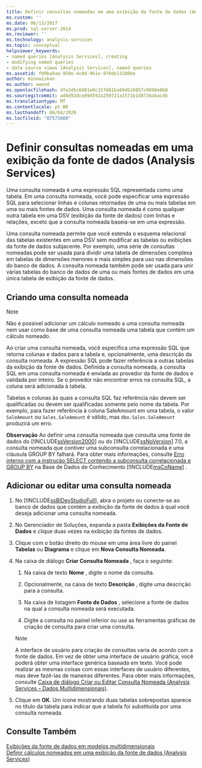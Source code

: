 ```yaml
---
title: Definir consultas nomeadas em uma exibição da fonte de dados (Analysis Services) | Microsoft Docs
ms.custom: ''
ms.date: 06/13/2017
ms.prod: sql-server-2014
ms.reviewer: ''
ms.technology: analysis-services
ms.topic: conceptual
helpviewer_keywords:
- named queries [Analysis Services], creating
- modifying named queries
- data source views [Analysis Services], named queries
ms.assetid: f09ba8aa-950e-4c0d-961e-970de13200be
author: minewiskan
ms.author: owend
ms.openlocfilehash: dfe2dbc6081e0c33f681ba894b16057c8890e0b0
ms.sourcegitcommit: ad4d92dce894592a259721a1571b1d8736abacdb
ms.translationtype: MT
ms.contentlocale: pt-BR
ms.lasthandoff: 08/04/2020
ms.locfileid: "87571660"
---
```

# <a name="define-named-queries-in-a-data-source-view-analysis-services"></a>Definir consultas nomeadas em uma exibição da fonte de dados (Analysis Services)
  Uma consulta nomeada é uma expressão SQL representada como uma tabela. Em uma consulta nomeada, você pode especificar uma expressão SQL para selecionar linhas e colunas retornadas de uma ou mais tabelas em uma ou mais fontes de dados. Uma consulta nomeada é como qualquer outra tabela em uma DSV (exibição da fonte de dados) com linhas e relações, exceto que a consulta nomeada baseia-se em uma expressão.  
  
 Uma consulta nomeada permite que você estenda o esquema relacional das tabelas existentes em uma DSV sem modificar as tabelas ou exibições da fonte de dados subjacente. Por exemplo, uma série de consultas nomeadas pode ser usada para dividir uma tabela de dimensões complexa em tabelas de dimensões menores e mais simples para uso nas dimensões do banco de dados. A consulta nomeada também pode ser usada para unir várias tabelas do banco de dados de uma ou mais fontes de dados em uma única tabela de exibição da fonte de dados.  
  
## <a name="creating-a-named-query"></a>Criando uma consulta nomeada  
  
> [!NOTE]  
>  Não é possível adicionar um cálculo nomeado a uma consulta nomeada nem usar como base de uma consulta nomeada uma tabela que contém um cálculo nomeado.  
  
 Ao criar uma consulta nomeada, você especifica uma expressão SQL que retorna colunas e dados para a tabela e, opcionalmente, uma descrição da consulta nomeada. A expressão SQL pode fazer referência a outras tabelas da exibição da fonte de dados. Definida a consulta nomeada, a consulta SQL em uma consulta nomeada é enviada ao provedor da fonte de dados e validada por inteiro. Se o provedor não encontrar erros na consulta SQL, a coluna será adicionada à tabela.  
  
 Tabelas e colunas às quais a consulta SQL faz referência não devem ser qualificadas ou devem ser qualificadas somente pelo nome da tabela. Por exemplo, para fazer referência à coluna SaleAmount em uma tabela, o valor `SaleAmount` ou `Sales.SaleAmount` é válido, mas `dbo.Sales.SaleAmount` produzirá um erro.  
  
 **Observação** Ao definir uma consulta nomeada que consulta uma fonte de dados do [!INCLUDE[ssVersion2000](../../includes/ssversion2000-md.md)] ou do [!INCLUDE[ssNoVersion](../../includes/ssnoversion-md.md)] 7.0, a consulta nomeada que contiver uma subconsulta correlacionada e uma cláusula GROUP BY falhará. Para obter mais informações, consulte [Erro interno com a instrução SELECT contendo a subconsulta correlacionada e GROUP BY](https://support.microsoft.com/kb/274729) na Base de Dados de Conhecimento [!INCLUDE[msCoName](../../includes/msconame-md.md)] .  
  
## <a name="add-or-edit-a-named-query"></a>Adicionar ou editar uma consulta nomeada  
  
1.  No [!INCLUDE[ssBIDevStudioFull](../../includes/ssbidevstudiofull-md.md)], abra o projeto ou conecte-se ao banco de dados que contém a exibição da fonte de dados à qual você deseja adicionar uma consulta nomeada.  
  
2.  No Gerenciador de Soluções, expanda a pasta **Exibições da Fonte de Dados** e clique duas vezes na exibição da fontes de dados.  
  
3.  Clique com o botão direito do mouse em uma área livre do painel **Tabelas** ou **Diagrama** e clique em **Nova Consulta Nomeada**.  
  
4.  Na caixa de diálogo **Criar Consulta Nomeada** , faça o seguinte:  
  
    1.  Na caixa de texto **Nome** , digite o nome da consulta.  
  
    2.  Opcionalmente, na caixa de texto **Descrição** , digite uma descrição para a consulta.  
  
    3.  Na caixa de listagem **Fonte de Dados** , selecione a fonte de dados na qual a consulta nomeada será executada.  
  
    4.  Digite a consulta no painel inferior ou use as ferramentas gráficas de criação de consulta para criar uma consulta.  
  
    > [!NOTE]  
    >  A interface de usuário para criação de consultas varia de acordo com a fonte de dados. Em vez de obter uma interface de usuário gráfica, você poderá obter uma interface genérica baseada em texto. Você pode realizar as mesmas coisas com essas interfaces de usuário diferentes, mas deve fazê-las de maneiras diferentes. Para obter mais informações, consulte [Caixa de diálogo Criar ou Editar Consulta Nomeada &#40;Analysis Services – Dados Multidimensionais&#41;](../create-or-edit-named-query-dialog-box-analysis-services-multidimensional-data.md).  
  
5.  Clique em **OK**. Um ícone mostrando duas tabelas sobrepostas aparece no título da tabela para indicar que a tabela foi substituída por uma consulta nomeada.  
  
## <a name="see-also"></a>Consulte Também  
 [Exibições da fonte de dados em modelos multidimensionais](data-source-views-in-multidimensional-models.md)   
 [Definir cálculos nomeados em uma exibição da fonte de dados &#40;Analysis Services&#41;](define-named-calculations-in-a-data-source-view-analysis-services.md)  
  
  
